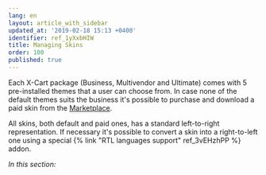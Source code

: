 ```yaml
---
lang: en
layout: article_with_sidebar
updated_at: '2019-02-18 15:13 +0400'
identifier: ref_1yXxbHIW
title: Managing Skins
order: 100
published: true
---
```


Each X-Cart package (Business, Multivendor and Ultimate) comes with 5 pre-installed themes that a user can choose from. In case none of the default themes suits the business it's possible to purchase and download a paid skin from the [Marketplace](https://market.x-cart.com/ecommerce-templates/ "Managing Skins"). 

All skins, both default and paid ones, has a standard left-to-right representation. If necessary it's possible to convert a skin into a right-to-left one using a special {% link "RTL languages support" ref_3vEHzhPP %} addon.

_In this section:_
